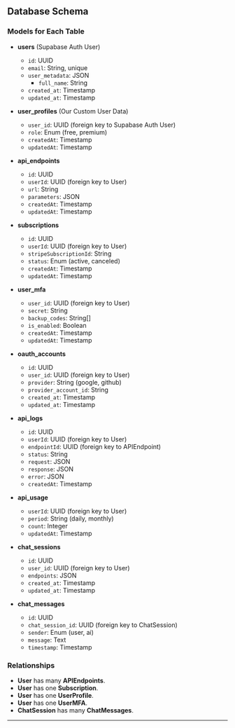 ## Database Schema

### Models for Each Table

- **users** (Supabase Auth User)
  - `id`: UUID
  - `email`: String, unique
  - `user_metadata`: JSON
    - `full_name`: String
  - `created_at`: Timestamp
  - `updated_at`: Timestamp

- **user_profiles** (Our Custom User Data)
  - `user_id`: UUID (foreign key to Supabase Auth User)
  - `role`: Enum (free, premium)
  - `createdAt`: Timestamp
  - `updatedAt`: Timestamp

- **api_endpoints**
  - `id`: UUID
  - `userId`: UUID (foreign key to User)
  - `url`: String
  - `parameters`: JSON
  - `createdAt`: Timestamp
  - `updatedAt`: Timestamp

- **subscriptions**
  - `id`: UUID
  - `userId`: UUID (foreign key to User)
  - `stripeSubscriptionId`: String
  - `status`: Enum (active, canceled)
  - `createdAt`: Timestamp
  - `updatedAt`: Timestamp

- **user_mfa**
  - `user_id`: UUID (foreign key to User)
  - `secret`: String
  - `backup_codes`: String[]
  - `is_enabled`: Boolean
  - `createdAt`: Timestamp
  - `updatedAt`: Timestamp

- **oauth_accounts**
  - `id`: UUID
  - `user_id`: UUID (foreign key to User)
  - `provider`: String (google, github)
  - `provider_account_id`: String
  - `created_at`: Timestamp
  - `updated_at`: Timestamp

- **api_logs**
  - `id`: UUID
  - `userId`: UUID (foreign key to User)
  - `endpointId`: UUID (foreign key to APIEndpoint)
  - `status`: String
  - `request`: JSON
  - `response`: JSON
  - `error`: JSON
  - `createdAt`: Timestamp

- **api_usage**
  - `userId`: UUID (foreign key to User)
  - `period`: String (daily, monthly)
  - `count`: Integer
  - `updatedAt`: Timestamp

- **chat_sessions**
  - `id`: UUID
  - `user_id`: UUID (foreign key to User)
  - `endpoints`: JSON
  - `created_at`: Timestamp
  - `updated_at`: Timestamp

- **chat_messages**
  - `id`: UUID
  - `chat_session_id`: UUID (foreign key to ChatSession)
  - `sender`: Enum (user, ai)
  - `message`: Text
  - `timestamp`: Timestamp

### Relationships

- **User** has many **APIEndpoints**.
- **User** has one **Subscription**.
- **User** has one **UserProfile**.
- **User** has one **UserMFA**.
- **ChatSession** has many **ChatMessages**.

---
